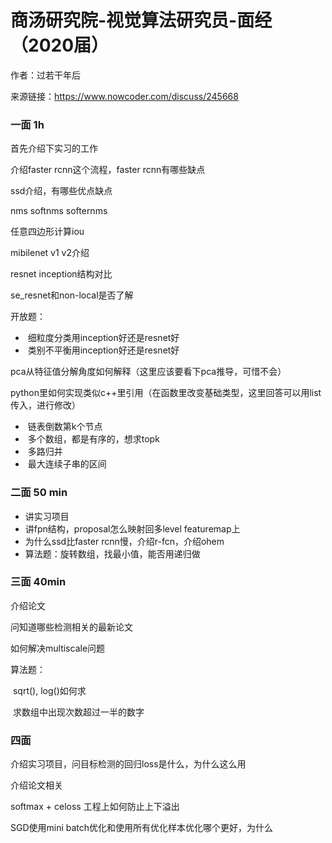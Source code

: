 # 商汤研究院-视觉算法研究员-面经（2020届）

作者：过若干年后

来源链接：https://www.nowcoder.com/discuss/245668



### **一面**  1h

首先介绍下实习的工作      

介绍faster rcnn这个流程，faster rcnn有哪些缺点      

ssd介绍，有哪些优点缺点      

nms softnms softernms      

任意四边形计算iou      

mibilenet v1 v2介绍      

resnet inception结构对比      

se_resnet和non-local是否了解      

开放题：

- ​      细粒度分类用inception好还是resnet好          
- ​      类别不平衡用inception好还是resnet好         

pca从特征值分解角度如何解释（这里应该要看下pca推导，可惜不会）      

python里如何实现类似c++里引用（在函数里改变基础类型，这里回答可以用list传入，进行修改）      

- ​      链表倒数第k个节点          
- ​      多个数组，都是有序的，想求topk          
- ​      多路归并          
- ​      最大连续子串的区间



### 二面 50 min  



- 讲实习项目      
- 讲fpn结构，proposal怎么映射回多level featuremap上      
- 为什么ssd比faster rcnn慢，介绍r-fcn，介绍ohem      
- 算法题：旋转数组，找最小值，能否用递归做

### 三面 40min

介绍论文

问知道哪些检测相关的最新论文

如何解决multiscale问题

算法题：

​	sqrt(), log()如何求

​	求数组中出现次数超过一半的数字



### 四面

介绍实习项目，问目标检测的回归loss是什么，为什么这么用

介绍论文相关

softmax + celoss 工程上如何防止上下溢出

SGD使用mini batch优化和使用所有优化样本优化哪个更好，为什么